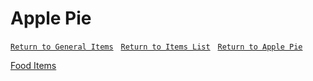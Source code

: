 # Apple Pie

[`Return to General Items`](../General-Items.md/#general-items) &nbsp; [`Return to Items List`](../General-Items.md/#food-items) &nbsp; [`Return to Apple Pie`](../General-Items.md/#apple-pie)

<a href="../General-Items.md/General Items">Food Items</a>
